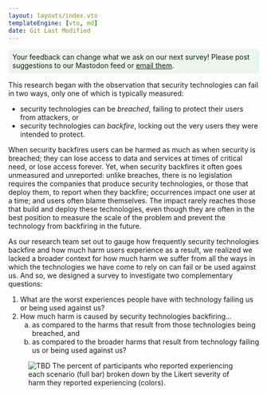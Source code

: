 ```yaml
---
layout: layouts/index.vto
templateEngine: [vto, md]
date: Git Last Modified
---
```


<div style="display: inline-block; padding: 0.5rem; background-color: rgba(220, 240, 220, 0.5); border-radius: 0.5rem;">
Your feedback can change what we ask on our next survey! Please post suggestions to our Mastodon feed or <a href="mailto:team@uharm.org">email them</a>.
</div>

This research began with the observation that security technologies can fail in two ways, only one of which is typically measured:
 - security technologies can be *breached*, failing to protect their users from attackers, or
 - security technologies can *backfire*, locking out the very users they were intended to protect.

When security backfires users can be harmed as much as when security is breached; they can lose access to data and services at times of critical need, or lose access forever. Yet, when security backfires it often goes unmeasured and unreported: unlike breaches, there is no legislation requires the companies that produce security technologies, or those that deploy them, to report when they backfire; occurrences impact one user at a time; and users often blame themselves. The impact rarely reaches those that build and deploy these technologies, even though they are often in the best position to measure the scale of the problem and prevent the technology from backfiring in the future.

As our research team set out to gauge how frequently security technologies backfire and how much harm users experience as a result, we realized we lacked a broader context for how much harm we suffer from all the ways in which the technologies we have come to rely on can fail or be used against us. And so, we designed a survey to investigate two complementary questions:

<style>
	ol ol { list-style-type: lower-alpha; } and ol ol ol { list-style-type: lower-roman; }
</style>
<ol>
<li>What are the worst experiences people have with technology failing us or being used against us?</li>
<li>How much harm is caused by security technologies backfiring...
		<ol>
		<li>as compared to the harms that result from those technologies being breached, and</li>
		<li>as compared to the broader harms that result from technology failing us or being used against us?</li>
		</ol>
</li>
</ol>

<figure>
	<img src="/graphs/pilot9/scenario-harm-likert-percent.svg" alt="TBD"/>
	<caption>The percent of participants who reported experiencing each scenario (full bar) broken down by the Likert severity of harm they reported experiencing (colors).</caption>	
</figure>